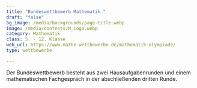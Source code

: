 ```yaml
---
title: "Bundeswettbewerb Mathematik "
draft: "false"
bg_image: /media/backgrounds/page-title.webp
image: /media/contests/M_Logo.webp
category: Mathematik
class: 5. - 12. Klasse
web_url: https://www.mathe-wettbewerbe.de/mathematik-olympiade/
type: wettbewerbe

---
```

Der Bundeswettbewerb besteht aus zwei Hausaufgabenrunden und einem mathematischen Fachgespräch in der abschließenden dritten Runde.
